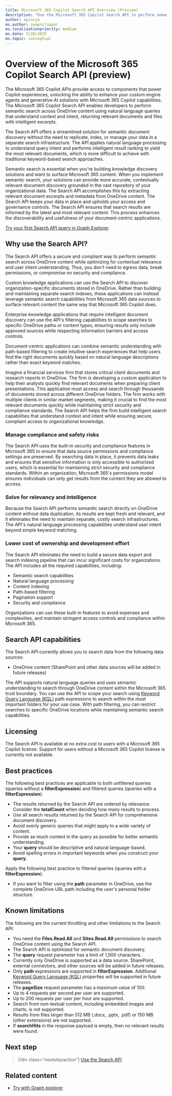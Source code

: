 ```yaml
---
title: Microsoft 365 Copilot Search API Overview (Preview)
description: "Use the Microsoft 365 Copilot Search API to perform semantic search across OneDrive content using natural language queries with contextual understanding and intelligent results."
author: apiarya
ms.author: swapnilsapar
ms.localizationpriority: medium
ms.date: 7/28/2025
ms.topic: conceptual
---
```


# Overview of the Microsoft 365 Copilot Search API (preview)

The Microsoft 365 Copilot APIs provide access to components that power Copilot experiences, unlocking the ability to enhance your custom engine agents and generative AI solutions with Microsoft 365 Copilot capabilities. The Microsoft 365 Copilot Search API enables developers to perform semantic search across OneDrive content using natural language queries that understand context and intent, returning relevant documents and files with intelligent excerpts.

The Search API offers a streamlined solution for semantic document discovery without the need to replicate, index, or manage your data in a separate search infrastructure. The API applies natural language processing to understand query intent and performs intelligent result ranking to yield the most relevant documents, which is more difficult to achieve with traditional keyword-based search approaches.

Semantic search is essential when you're building knowledge discovery solutions and want to surface Microsoft 365 content. When you implement semantic search, your solutions can provide more accurate, contextually relevant document discovery grounded in the vast repository of your organizational data. The Search API accomplishes this by extracting relevant document excerpts and metadata from OneDrive content. The Search API keeps your data in place and upholds your access and governance controls. The Search API ensures that search results are informed by the latest and most relevant content. This process enhances the discoverability and usefulness of your document-centric applications.

[Try your first Search API query in Graph Explorer](https://aka.ms/try_copilot_search_API_overview).

## Why use the Search API?

The Search API offers a secure and compliant way to perform semantic search across OneDrive content while optimizing for contextual relevance and user intent understanding. Thus, you don't need to egress data, break permissions, or compromise on security and compliance.

Custom knowledge applications can use the Search API to discover organization-specific documents stored in OneDrive. Rather than building and maintaining separate search indexes, these applications can instead leverage semantic search capabilities from Microsoft 365 data sources to surface relevant content the same way that Microsoft 365 Copilot does.

Enterprise knowledge applications that require intelligent document discovery can use the API's filtering capabilities to scope searches to specific OneDrive paths or content types, ensuring results only include approved sources while respecting information barriers and access controls.

Document-centric applications can combine semantic understanding with path-based filtering to create intuitive search experiences that help users find the right documents quickly based on natural language descriptions rather than exact keyword matches.

Imagine a financial services firm that stores critical client documents and research reports in OneDrive. The firm is developing a custom application to help their analysts quickly find relevant documents when preparing client presentations. This application must access and search through thousands of documents stored across different OneDrive folders. The firm works with multiple clients in similar market segments, making it crucial to find the most relevant documents quickly while maintaining strict security and compliance standards. The Search API helps the firm build intelligent search capabilities that understand context and intent while ensuring secure, compliant access to organizational knowledge.

### Manage compliance and safety risks

The Search API uses the built-in security and compliance features in Microsoft 365 to ensure that data source permissions and compliance settings are preserved. By searching data in place, it prevents data leaks and ensures that sensitive information is only accessible to authorized users, which is essential for maintaining strict security and compliance standards. Within an organization, Microsoft 365's permissions model ensures individuals can only get results from the content they are allowed to access.

### Solve for relevancy and intelligence

Because the Search API performs semantic search directly on OneDrive content without data duplication, its results are kept fresh and relevant, and it eliminates the need to maintain separate, costly search infrastructures. The API's natural language processing capabilities understand user intent beyond simple keyword matching.

### Lower cost of ownership and development effort

The Search API eliminates the need to build a secure data export and search indexing pipeline that can incur significant costs for organizations. The API includes all the required capabilities, including:

- Semantic search capabilities
- Natural language processing
- Content indexing
- Path-based filtering
- Pagination support
- Security and compliance

Organizations can use these built-in features to avoid expenses and complexities, and maintain stringent access controls and compliance within Microsoft 365.

## Search API capabilities

The Search API currently allows you to search data from the following data sources:

- OneDrive content (SharePoint and other data sources will be added in future releases)

The API supports natural language queries and uses semantic understanding to search through OneDrive content within the Microsoft 365 trust boundary. You can use the API to scope your search using [Keyword Query Language (KQL)](/sharepoint/dev/general-development/keyword-query-language-kql-syntax-reference) path expressions to search within the most important folders for your use case. With path filtering, you can restrict searches to specific OneDrive locations while maintaining semantic search capabilities.

## Licensing

The Search API is available at no extra cost to users with a Microsoft 365 Copilot license. Support for users without a Microsoft 365 Copilot license is currently not available.

## Best practices

The following best practices are applicable to both unfiltered queries (queries without a **filterExpression**) and filtered queries (queries with a **filterExpression**):

- The results returned by the Search API are ordered by relevance. Consider the **totalCount** when deciding how many results to process.
- Use all search results returned by the Search API for comprehensive document discovery.
- Avoid overly generic queries that might apply to a wide variety of content.
- Provide as much context in the query as possible for better semantic understanding.
- Your **query** should be descriptive and natural language-based.
- Avoid spelling errors in important keywords when you construct your **query**.

Apply the following best practice to filtered queries (queries with a **filterExpression**):

- If you want to filter using the **path** parameter in OneDrive, use the complete OneDrive URL path including the user's personal folder structure.

## Known limitations

The following are the current throttling and other limitations to the Search API:

- You need the **Files.Read.All** and **Sites.Read.All** permissions to search OneDrive content using the Search API.
- The Search API is optimized for semantic document discovery.
- The **query** request parameter has a limit of 1,500 characters.
- Currently only OneDrive is supported as a data source. SharePoint, external connectors, and other sources will be added in future releases.
- Only **path** expressions are supported in **filterExpression**. Additional [Keyword Query Language (KQL)](/sharepoint/dev/general-development/keyword-query-language-kql-syntax-reference) properties will be supported in future releases.
- The **pageSize** request parameter has a maximum value of 100.
- Up to 4 requests per second per user are supported.
- Up to 200 requests per user per hour are supported.
- Search from non-textual content, including embedded images and charts, is not supported.
- Results from files larger than 512 MB (.docx, .pptx, .pdf) or 150 MB (other extensions) are not supported.
- If **searchHits** in the response payload is empty, then no relevant results were found.

## Next step

> [!div class="nextstepaction"]
> [Use the Search API](operation-search.md)

## Related content

- [Try with Graph explorer](https://aka.ms/try_copilot_search_API_overview)
